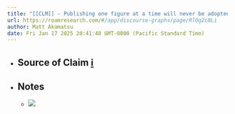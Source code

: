 ```yaml
---
title: "[[CLM]] - Publishing one figure at a time will never be adopted by early career researchers because there is too much fear of scooping"
url: https://roamresearch.com/#/app/discourse-graphs/page/Rl0g2c8Li
author: Matt Akamatsu
date: Fri Jan 17 2025 20:41:40 GMT-0800 (Pacific Standard Time)
---
```


- ## Source of Claim [ℹ](((JtVWq1Cwl)))
- ## Notes
    - ![](https://firebasestorage.googleapis.com/v0/b/firescript-577a2.appspot.com/o/imgs%2Fapp%2Fdiscourse-graphs%2FaDH3QenLhh.png?alt=media&token=6740a522-1fc3-4c08-9b71-73403d4ef7ee)
